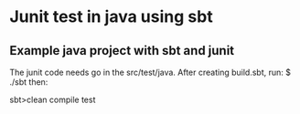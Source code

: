 # Junit test in java using sbt 
## Example java project with sbt and junit
The junit code needs go in the src/test/java.
After creating build.sbt, run:
$ ./sbt
then:

sbt>clean compile test
